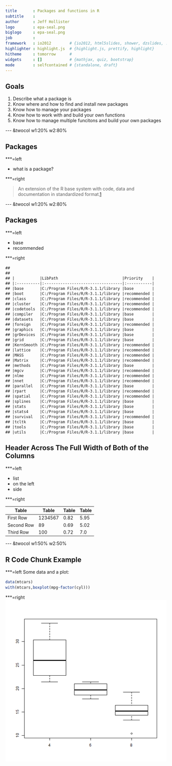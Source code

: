 ```yaml
---
title       : Packages and functions in R
subtitle    : 
author      : Jeff Hollister
logo        : epa-seal.png
biglogo     : epa-seal.png
job         : 
framework   : io2012        # {io2012, html5slides, shower, dzslides, ...}
highlighter : highlight.js  # {highlight.js, prettify, highlight}
hitheme     : tomorrow      # 
widgets     : []            # {mathjax, quiz, bootstrap}
mode        : selfcontained # {standalone, draft}
---
```


## Goals

1. Describe what a package is
2. Know where and how to find and install new packages
3. Know how to manage your packages
4. Know how to work with and build your own functions
5. Know how to manage multiple funcitons and build your own packages

--- &twocol w1:20% w2:80%

## Packages

***=left
- what is a package?

***=right
> An extension of the R base system with code, data and documentation in standardized
format.[1](http://cran.r-project.org/doc/contrib/Leisch-CreatingPackages.pdf)

--- &twocol w1:20% w2:80%

## Packages

***=left
- base 
- recommended

***=right


```
## 
## 
## |           |LibPath                            |Priority    |
## |:----------|:----------------------------------|:-----------|
## |base       |C:/Program Files/R/R-3.1.1/library |base        |
## |boot       |C:/Program Files/R/R-3.1.1/library |recommended |
## |class      |C:/Program Files/R/R-3.1.1/library |recommended |
## |cluster    |C:/Program Files/R/R-3.1.1/library |recommended |
## |codetools  |C:/Program Files/R/R-3.1.1/library |recommended |
## |compiler   |C:/Program Files/R/R-3.1.1/library |base        |
## |datasets   |C:/Program Files/R/R-3.1.1/library |base        |
## |foreign    |C:/Program Files/R/R-3.1.1/library |recommended |
## |graphics   |C:/Program Files/R/R-3.1.1/library |base        |
## |grDevices  |C:/Program Files/R/R-3.1.1/library |base        |
## |grid       |C:/Program Files/R/R-3.1.1/library |base        |
## |KernSmooth |C:/Program Files/R/R-3.1.1/library |recommended |
## |lattice    |C:/Program Files/R/R-3.1.1/library |recommended |
## |MASS       |C:/Program Files/R/R-3.1.1/library |recommended |
## |Matrix     |C:/Program Files/R/R-3.1.1/library |recommended |
## |methods    |C:/Program Files/R/R-3.1.1/library |base        |
## |mgcv       |C:/Program Files/R/R-3.1.1/library |recommended |
## |nlme       |C:/Program Files/R/R-3.1.1/library |recommended |
## |nnet       |C:/Program Files/R/R-3.1.1/library |recommended |
## |parallel   |C:/Program Files/R/R-3.1.1/library |base        |
## |rpart      |C:/Program Files/R/R-3.1.1/library |recommended |
## |spatial    |C:/Program Files/R/R-3.1.1/library |recommended |
## |splines    |C:/Program Files/R/R-3.1.1/library |base        |
## |stats      |C:/Program Files/R/R-3.1.1/library |base        |
## |stats4     |C:/Program Files/R/R-3.1.1/library |base        |
## |survival   |C:/Program Files/R/R-3.1.1/library |recommended |
## |tcltk      |C:/Program Files/R/R-3.1.1/library |base        |
## |tools      |C:/Program Files/R/R-3.1.1/library |base        |
## |utils      |C:/Program Files/R/R-3.1.1/library |base        |
```


## Header Across The Full Width of Both of the Columns

***=left

- list
- on the left 
- side

***=right

Table       |Table        |Table      |Table           |
------------|-------------|-----------|----------------|
First Row   | 1234567     |0.82       |5.95            |
Second Row  | 89          |0.69       |5.02            |
Third Row   | 100         |0.72       |7.0             |

--- &twocol w1:50% w2:50%

## R Code Chunk Example

***=left
Some data and a plot:


```r
data(mtcars)
with(mtcars,boxplot(mpg~factor(cyl)))
```

***=right
![plot of chunk unnamed-chunk-3](assets/fig/unnamed-chunk-3.png) 

